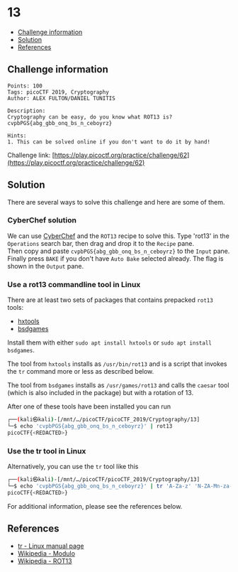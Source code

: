 # 13

- [Challenge information](#challenge-information)
- [Solution](#solution)
- [References](#references)

## Challenge information
```
Points: 100
Tags: picoCTF 2019, Cryptography
Author: ALEX FULTON/DANIEL TUNITIS

Description:
Cryptography can be easy, do you know what ROT13 is? 
cvpbPGS{abg_gbb_onq_bs_n_ceboyrz}

Hints:
1. This can be solved online if you don't want to do it by hand!
```
Challenge link: [https://play.picoctf.org/practice/challenge/62](https://play.picoctf.org/practice/challenge/62)

## Solution

There are several ways to solve this challenge and here are some of them.

### CyberChef solution

We can use [CyberChef](https://gchq.github.io/CyberChef/) and the `ROT13` recipe to solve this.
Type 'rot13' in the `Operations` search bar, then drag and drop it to the `Recipe` pane.  
Then copy and paste `cvpbPGS{abg_gbb_onq_bs_n_ceboyrz}` to the `Input` pane.  
Finally press `BAKE` if you don't have `Auto Bake` selected already.
The flag is shown in the `Output` pane.

### Use a rot13 commandline tool in Linux

There are at least two sets of packages that contains prepacked `rot13` tools:
* [hxtools](https://manpages.debian.org/testing/hxtools/hxtools.7.en.html)
* [bsdgames](https://wiki.linuxquestions.org/wiki/BSD_games)

Install them with either `sudo apt install hxtools` or `sudo apt install bsdgames`.

The tool from `hxtools` installs as `/usr/bin/rot13` and is a script that invokes the `tr` command more or less as described below.

The tool from `bsdgames` installs as `/usr/games/rot13` and calls the `caesar` tool (which is also included in the package) but with a rotation of 13.

After one of these tools have been installed you can run
```bash
┌──(kali㉿kali)-[/mnt/…/picoCTF/picoCTF_2019/Cryptography/13]
└─$ echo 'cvpbPGS{abg_gbb_onq_bs_n_ceboyrz}' | rot13
picoCTF{<REDACTED>}
```

### Use the tr tool in Linux

Alternatively, you can use the `tr` tool like this
```bash
┌──(kali㉿kali)-[/mnt/…/picoCTF/picoCTF_2019/Cryptography/13]
└─$ echo 'cvpbPGS{abg_gbb_onq_bs_n_ceboyrz}' | tr 'A-Za-z' 'N-ZA-Mn-za-m'
picoCTF{<REDACTED>}
```

For additional information, please see the references below.

## References

- [tr - Linux manual page](https://man7.org/linux/man-pages/man1/tr.1.html)
- [Wikipedia - Modulo](https://en.wikipedia.org/wiki/Modulo)
- [Wikipedia - ROT13](https://en.wikipedia.org/wiki/ROT13)
